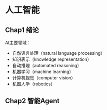 # 人工智能

## Chap1 绪论

AI主要领域：
- 自然语言处理（natural language processing）
- 知识表示（knowledge representation）
- 自动推理（automated reasoning）
- 机器学习（machine learning）
- 计算机视觉（computer vision）
- 机器人学（robotics）

## Chap2 智能Agent